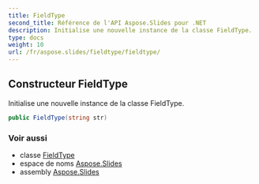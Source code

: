 ```yaml
---
title: FieldType
second_title: Référence de l'API Aspose.Slides pour .NET
description: Initialise une nouvelle instance de la classe FieldType.
type: docs
weight: 10
url: /fr/aspose.slides/fieldtype/fieldtype/
---
```


## Constructeur FieldType

Initialise une nouvelle instance de la classe FieldType.

```csharp
public FieldType(string str)
```

### Voir aussi

* classe [FieldType](../../fieldtype)
* espace de noms [Aspose.Slides](../../fieldtype)
* assembly [Aspose.Slides](../../../)

<!-- NE PAS ÉDITEZ : généré par xmldocmd pour Aspose.Slides.dll -->